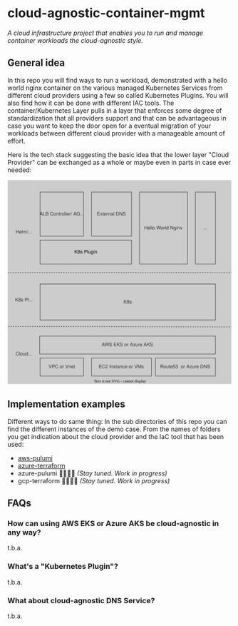 # cloud-agnostic-container-mgmt

_A cloud infrastructure project that enables you to run and manage container workloads the cloud-agnostic style._

## General idea

In this repo you will find ways to run a workload, demonstrated with a hello world nginx container on the various managed Kubernetes Services from different cloud providers using a few so called Kubernetes Plugins. You will also find how it can be done with different IAC tools. The container/Kubernetes Layer pulls in a layer that enforces some degree of standardization that all providers support and that can be advantageous in case you want to keep the door open for a eventual migration of your workloads between different cloud provider with a manageable amount of effort.

Here is the tech stack suggesting the basic idea that the lower layer "Cloud Provider" can be exchanged as a whole or maybe even in parts in case ever needed:

![](images/cloud-agnostic-tech-stack-without-dirs.svg)

<!-- For more in depth reading about cloud agnosticism and multi-cloud you can read the [related blog article to this repo](https://blog.knip-builds.de/posts/multi-cloud-all-the-way/). -->

## Implementation examples

Different ways to do same thing: In the sub directories of this repo you can find the different instances of the demo case. From the names of folders you get indication about the cloud provider and the IaC tool that has been used:

- [aws-pulumi](./aws-pulumi/README.md)
- [azure-terraform](./az-terraform/README.md)
- azure-pulumi 👷‍♂️👷‍♀️ _(Stay tuned. Work in progress)_
- gcp-terraform 👷‍♂️👷‍♀️ _(Stay tuned. Work in progress)_

## FAQs

### How can using AWS EKS or Azure AKS be cloud-agnostic in any way?

t.b.a.

### What's a "Kubernetes Plugin"?

t.b.a.

### What about cloud-agnostic DNS Service?

t.b.a.
